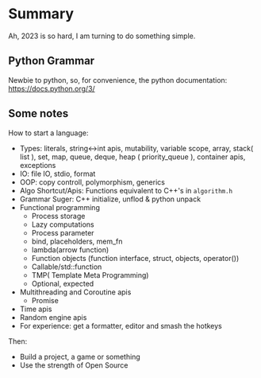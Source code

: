 # Summary

Ah, 2023 is so hard, I am turning to do something simple.

## Python Grammar

Newbie to python, so, for convenience, the python documentation:
<https://docs.python.org/3/>

## Some notes

How to start a language:

- Types: literals, string<->int apis, mutability, variable scope, array, stack( list ), set, map, queue, deque, heap ( priority_queue ), container apis, exceptions
- IO: file IO, stdio, format
- OOP: copy controll, polymorphism, generics
- Algo Shortcut/Apis: Functions equivalent to C++'s in `algorithm.h`
- Grammar Suger: C++ initialize, unflod & python unpack
- Functional programming
  - Process storage
  - Lazy computations
  - Process parameter
  - bind, placeholders, mem_fn
  - lambda(arrow function)
  - Function objects (function interface, struct, objects, operator())
  - Callable/std::function
  - TMP( Template Meta Programming)
  - Optional, expected
- Multithreading and Coroutine apis
  - Promise
- Time apis
- Random engine apis
- For experience: get a formatter, editor and smash the hotkeys

Then:

- Build a project, a game or something
- Use the strength of Open Source
